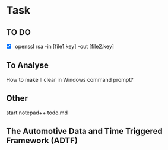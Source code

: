 # Task
## TO DO
 - [x] openssl rsa -in [file1.key] -out [file2.key]

## To Analyse 
How to make ll clear in Windows command prompt?

## Other
start notepad++ todo.md

## The Automotive Data and Time Triggered Framework (ADTF) 

